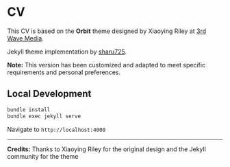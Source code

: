 # CV

This CV is based on the **Orbit** theme designed by Xiaoying Riley at [3rd Wave Media](http://themes.3rdwavemedia.com/).

Jekyll theme implementation by [sharu725](https://github.com/sharu725/online-cv).

**Note:** This version has been customized and adapted to meet specific requirements and personal preferences.

## Local Development

```bash
bundle install
bundle exec jekyll serve
```

Navigate to `http://localhost:4000`

---

**Credits:** Thanks to Xiaoying Riley for the original design and the Jekyll community for the theme